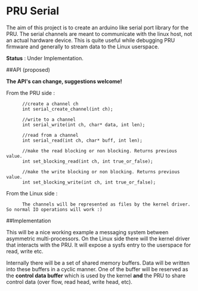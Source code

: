 PRU Serial
==========

The aim of this project is to create an arduino like serial port library for the PRU. The serial channels are meant to communicate with the linux host, not an actual hardware device. This is quite useful while debugging PRU firmware and generally to stream data to the Linux userspace. 

**Status** : Under Implementation.

##API (proposed)

**The API's can change, suggestions welcome!**

From the PRU side :
```
      //create a channel ch
      int serial_create_channel(int ch);
      
      //write to a channel
      int serial_write(int ch, char* data, int len);
      
      //read from a channel 
      int serial_read(int ch, char* buff, int len);
      
      //make the read blocking or non blocking. Returns previous value.
      int set_blocking_read(int ch, int true_or_false);
      
      //make the write blocking or non blocking. Returns previous value.
      int set_blocking_write(int ch, int true_or_false);

```

From the Linux side : 

```
      The channels will be represented as files by the kernel driver. So normal IO operations will work :)
```

##Implementation 

This will be a nice working example a messaging system between asymmetric multi-processors. On the Linux side there will the kernel driver that interacts with the PRU. It will expose a sysfs entry to the userspace for read, write etc.

Internally there will be a set of shared memory buffers. Data will be written into these buffers in a cyclic manner. One of the buffer will be reserved as the **control data buffer** which is used by the kernel **and** the PRU to share control data (over flow, read head, write head, etc).

